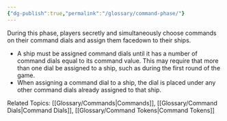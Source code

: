 ```yaml
---
{"dg-publish":true,"permalink":"/glossary/command-phase/"}
---
```


During this phase, players secretly and simultaneously choose commands on their command dials and assign them facedown to their ships.

- A ship must be assigned command dials until it has a number of command dials equal to its command value. This may require that more than one dial be assigned to a ship, such as during the first round of the game.
- When assigning a command dial to a ship, the dial is placed under any other command dials already assigned to that ship.

Related Topics: [[Glossary/Commands\|Commands]], [[Glossary/Command Dials\|Command Dials]], [[Glossary/Command Tokens\|Command Tokens]]